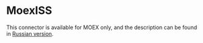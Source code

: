 # MoexISS

This connector is available for MOEX only, and the description can be found in [Russian version](https://doc.stocksharp.ru/topics/api/connectors/russia/moexiss.html).
